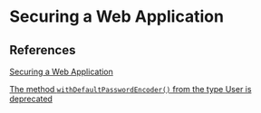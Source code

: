 # Securing a Web Application

## References

[Securing a Web Application][1]

[The method `withDefaultPasswordEncoder()` from the type User is deprecated][2]

[1]: https://spring.io/guides/gs/securing-web/#scratch
[2]: https://stackoverflow.com/a/49847852